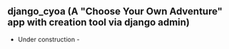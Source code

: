 django_cyoa (A "Choose Your Own Adventure" app with creation tool via django admin)
----------

- Under construction -